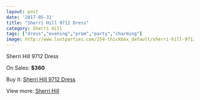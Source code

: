 ```yaml
---
layout: post
date: '2017-05-31'
title: "Sherri Hill 9712 Dress"
category: Sherri Hill
tags: ["dress","evening","prom","party","charming"]
image: http://www.lustparties.com/254-thickbox_default/sherri-hill-9712-dress.jpg
---
```

Sherri Hill 9712 Dress

On Sales: **$360**
<a href="https://www.lustparties.com/en/sherri-hill/90-sherri-hill-9712-dress.html"><amp-img layout="responsive" width="600" height="600" src="//www.lustparties.com/254-thickbox_default/sherri-hill-9712-dress.jpg" alt="Sherri Hill 9712 Dress 0" /></a>
<a href="https://www.lustparties.com/en/sherri-hill/90-sherri-hill-9712-dress.html"><amp-img layout="responsive" width="600" height="600" src="//www.lustparties.com/255-thickbox_default/sherri-hill-9712-dress.jpg" alt="Sherri Hill 9712 Dress 1" /></a>

Buy it: [Sherri Hill 9712 Dress](https://www.lustparties.com/en/sherri-hill/90-sherri-hill-9712-dress.html "Sherri Hill 9712 Dress")

View more: [Sherri Hill](https://www.lustparties.com/en/2-sherri-hill "Sherri Hill")